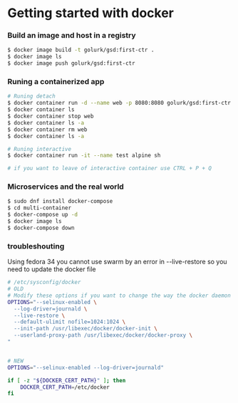 # Getting started with docker


### Build an image and host in a registry
```bash
$ docker image build -t golurk/gsd:first-ctr .
$ docker image ls
$ docker image push golurk/gsd:first-ctr

```

### Runing a containerized app

```bash
# Runing detach
$ docker container run -d --name web -p 8080:8080 golurk/gsd:first-ctr
$ docker container ls
$ docker container stop web
$ docker container ls -a
$ docker container rm web
$ docker container ls -a

# Runing interactive
$ docker container run -it --name test alpine sh

# if you want to leave of interactive container use CTRL + P + Q
```


### Microservices and the real world

```bash
$ sudo dnf install docker-compose
$ cd multi-container
$ docker-compose up -d
$ docker image ls
$ docker-compose down

```

### troubleshouting
Using fedora 34 you cannot use swarm by an error in --live-restore so you need to update the docker
file

```bash
# /etc/sysconfig/docker
# OLD 
# Modify these options if you want to change the way the docker daemon runs
OPTIONS="--selinux-enabled \
  --log-driver=journald \
  --live-restore \
  --default-ulimit nofile=1024:1024 \
  --init-path /usr/libexec/docker/docker-init \
  --userland-proxy-path /usr/libexec/docker/docker-proxy \
"


# NEW
OPTIONS="--selinux-enabled --log-driver=journald"

if [ -z "${DOCKER_CERT_PATH}" ]; then
    DOCKER_CERT_PATH=/etc/docker
fi
```

